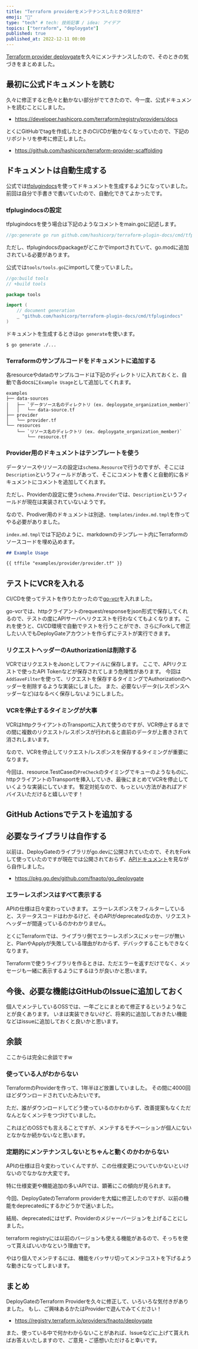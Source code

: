 ```yaml
---
title: "Terraform providerをメンテナンスしたときの気付き"
emoji: "💨"
type: "tech" # tech: 技術記事 / idea: アイデア
topics: ["terraform", "deploygate"]
published: true
published_at: 2022-12-11 00:00
---
```


[Terraform provider deploygate](https://registry.terraform.io/providers/fnaoto/deploygate/latest)を久々にメンテナンスしたので、そのときの気づきをまとめました。

## 最初に公式ドキュメントを読む

久々に修正すると色々と動かない部分がでてきたので、今一度、公式ドキュメントを読むことにしました。

- https://developer.hashicorp.com/terraform/registry/providers/docs

とくにGitHubでtagを作成したときのCI/CDが動かなくなっていたので、下記のリポジトリを参考に修正しました。

- https://github.com/hashicorp/terraform-provider-scaffolding

## ドキュメントは自動生成する

公式では[tfplugindocs](https://github.com/hashicorp/terraform-plugin-docs)を使ってドキュメントを生成するようになっていました。
前回は自分で手書きで書いていたので、自動化できてよかったです。

### tfplugindocsの設定

tfplugindocsを使う場合は下記のようなコメントをmain.goに記述します。

```go
//go:generate go run github.com/hashicorp/terraform-plugin-docs/cmd/tfplugindocs
```

ただし、tfplugindocsのpackageがどこかでimportされていて、go.modに追加されている必要があります。

公式では`tools/tools.go`にimportして使っていました。

```go
//go:build tools
// +build tools

package tools

import (
	// document generation
	_ "github.com/hashicorp/terraform-plugin-docs/cmd/tfplugindocs"
)
```

ドキュメントを生成するときは`go generate`を使います。

```shell
$ go generate ./...
```

### Terraformのサンプルコードをドキュメントに追加する

各resourceやdataのサンプルコードは下記のディレクトリに入れておくと、自動で各docsに`Example Usage`として追加してくれます。

```shell
examples
├── data-sources
│   ├── `データソース名のディレクトリ (ex. deploygate_organization_member)`
│   │   └── data-source.tf
├── provider
│   └── provider.tf
└── resources
    └── `リソース名のディレクトリ (ex. deploygate_organization_member)`
        └── resource.tf
```

### Provider用のドキュメントはテンプレートを使う

データソースやリソースの設定は`schema.Resource`で行うのですが、そこには`Description`というフィールドがあって、そこにコメントを書くと自動的に各ドキュメントにコメントを追加してくれます。

ただし、Providerの設定に使う`schema.Provider`では、`Description`というフィールドが現在は実装されていないようです。

なので、Prodiver用のドキュメントは別途、`templates/index.md.tmpl`を作ってやる必要がありました。

`index.md.tmpl`では下記のように、markdownのテンプレート内にTerraformのソースコードを埋め込めます。

```md
## Example Usage

{{ tffile "examples/provider/provider.tf" }}
```

## テストにVCRを入れる

CI/CDを使ってテストを作りたかったので[go-vcr](https://github.com/dnaeon/go-vcr)を入れました。

go-vcrでは、httpクライアントのrequest/responseをjson形式で保存してくれるので、テストの度にAPIサーバへリクエストを行わなくてもよくなります。
これを使うと、CI/CD環境で自動でテストを行うことができ、さらにForkして修正したい人でもDeployGateアカウントを作らずにテストが実行できます。

### リクエストヘッダーのAuthorizationは削除する

VCRではリクエストをJsonとしてファイルに保存します。
ここで、APIリクエストで使ったAPI Tokenなどが保存されてしまう危険性があります。
今回は`AddSaveFilter`を使って、リクエストを保存するタイミングでAuthorizationのヘッダーを削除するような実装にしました。
また、必要ないデータ(レスポンスヘッダーなど)はなるべく保存しないようにしました。

### VCRを停止するタイミングが大事

VCRはhttpクライアントのTransportに入れて使うのですが、VCR停止するまでの間に複数のリクエスト/レスポンスが行われると直前のデータが上書きされて消されしまいます。

なので、VCRを停止してリクエスト/レスポンスを保存するタイミングが重要になります。

今回は、resource.TestCaseの`PreCheck`のタイミングでキューのようなものに、httpクライアントのTransportを挿入していき、最後にまとめてVCRを停止していくような実装にしています。
暫定対処なので、もっといい方法があればアドバイスいただけると嬉しいです！

## GitHub Actionsでテストを追加する

## 必要なライブラリは自作する

以前は、DeployGateのライブラリがgo.devに公開されていたので、それをForkして使っていたのですが現在では公開されておらず、[APIドキュメント](https://docs.deploygate.com/reference/deploygate-api)を見ながら自作しました。

- https://pkg.go.dev/github.com/fnaoto/go_deploygate

### エラーレスポンスはすべて表示する

APIの仕様は日々変わっていきます。
エラーレスポンスをフィルターしていると、ステータスコードはわかるけど、そのAPIがdeprecatedなのか、リクエストヘッダーが間違っているのかわかりません。

とくにTerraformでは、ライブラリ側でエラーレスポンスにメッセージが無いと、PlanやApplyが失敗している理由がわからず、デバックすることもできなくなります。

Terraformで使うライブラリを作るときは、ただエラーを返すだけでなく、メッセージも一緒に表示するようにするほうが良いかと思います。

## 今後、必要な機能はGitHubのIssueに追加しておく

個人でメンテしているOSSでは、一年ごとにまとめて修正するというようなことが良くあります。
いまは実装できないけど、将来的に追加しておきたい機能などはissueに追加しておくと良いかと思います。

## 余談

ここからは完全に余談ですw

### 使っている人がわからない

TerraformのProviderを作って、1年半ほど放置していました。
その間に4000回ほどダウンロードされていたみたいです。

ただ、誰がダウンロードしてどう使っているのかわからず、改善提案もなくただなんとなくメンテをつづけていました。

これはどのOSSでも言えることですが、メンテするモチベーションが個人にないとなかなか続かないなと思います。

### 定期的にメンテナンスしないとちゃんと動くのかわからない

APIの仕様は日々変わっていくんですが、この仕様変更についていかないといけないのでなかなか大変です。

特に仕様変更や機能追加の多いAPIでは、顕著にこの傾向が見られます。

今回、DeployGateのTerraform providerを大幅に修正したのですが、以前の機能をdeprecatedにするかどうかで迷いました。

結局、deprecatedにはせず、Providerのメジャーバージョンを上げることにしました。

terraform registryには以前のバージョンも使える機能があるので、そっちを使って貰えばいいかなという理由です。

やはり個人でメンテするには、機能をバッサリ切ってメンテコストを下げるような動きになってしまいます。

## まとめ

DeployGateのTerraform Providerを久々に修正して、いろいろな気付きがありました。
もし、ご興味あるかたはProviderで遊んでみてください！

- https://registry.terraform.io/providers/fnaoto/deploygate

また、使っている中で何かわからないことがあれば、Issueなどに上げて貰えればお答えいたしますので、ご意見・ご感想いただけると幸いです。
